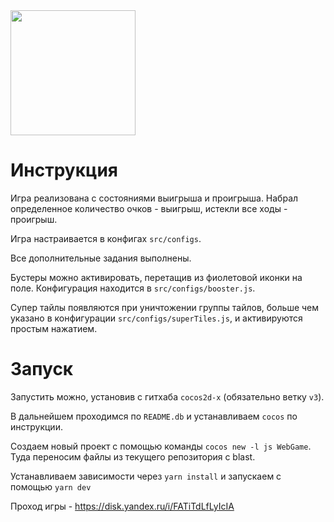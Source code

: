 <img src="http://www.cocos2d-x.org/attachments/801/cocos2dx_portrait.png" width=200>


Инструкция
=========
Игра реализована с состояниями выигрыша и проигрыша. Набрал определенное количество очков - выигрыш, истекли все ходы - проигрыш.

Игра настраивается в конфигах `src/configs`.

Все дополнительные задания выполнены. 

Бустеры можно активировать, перетащив из фиолетовой иконки на поле. Конфигурация находится в `src/configs/booster.js`.

Супер тайлы появляются при уничтожении группы тайлов, больше чем указано в конфигурации `src/configs/superTiles.js`, и активируются простым нажатием.

Запуск
=========
Запустить можно, установив с гитхаба `cocos2d-x` (обязательно ветку `v3`). 

В дальнейшем проходимся по `README.db` и устанавливаем `cocos` по инструкции. 

Создаем новый проект с помощью команды  `cocos new -l js WebGame`. Туда переносим файлы из текущего репозитория с blast.

Устанавливаем зависимости через `yarn install` и запускаем с помощью `yarn dev`

Проход игры - https://disk.yandex.ru/i/FATiTdLfLyIcIA

